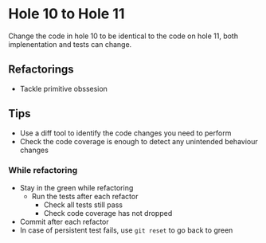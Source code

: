 # Hole 10 to Hole 11

Change the code in hole 10 to be identical to the code on hole 11, both implenentation and tests can change.

## Refactorings

- Tackle primitive obssesion

## Tips

- Use a diff tool to identify the code changes you need to perform
- Check the code coverage is enough to detect any unintended behaviour changes

### While refactoring

- Stay in the green while refactoring
  - Run the tests after each refactor
    - Check all tests still pass
    - Check code coverage has not dropped
- Commit after each refactor
- In case of persistent test fails, use `git reset` to go back to green
